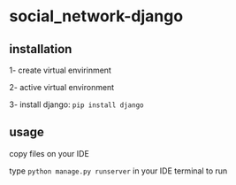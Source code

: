 # social_network-django

## installation

1- create virtual envirinment

2- active virtual environment

3- install django: `pip install django`

## usage
copy files on your IDE

type `python manage.py runserver` in your IDE terminal to run


